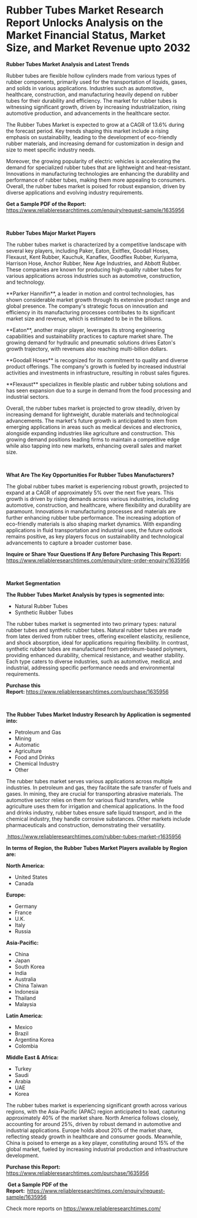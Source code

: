 <p><h1>Rubber Tubes Market Research Report Unlocks Analysis on the Market Financial Status, Market Size, and Market Revenue upto 2032</h1></p><p><strong>Rubber Tubes Market Analysis and Latest Trends</strong></p>
<p><p>Rubber tubes are flexible hollow cylinders made from various types of rubber components, primarily used for the transportation of liquids, gases, and solids in various applications. Industries such as automotive, healthcare, construction, and manufacturing heavily depend on rubber tubes for their durability and efficiency. The market for rubber tubes is witnessing significant growth, driven by increasing industrialization, rising automotive production, and advancements in the healthcare sector.</p><p>The Rubber Tubes Market is expected to grow at a CAGR of 13.6% during the forecast period. Key trends shaping this market include a rising emphasis on sustainability, leading to the development of eco-friendly rubber materials, and increasing demand for customization in design and size to meet specific industry needs. </p><p>Moreover, the growing popularity of electric vehicles is accelerating the demand for specialized rubber tubes that are lightweight and heat-resistant. Innovations in manufacturing technologies are enhancing the durability and performance of rubber tubes, making them more appealing to consumers. Overall, the rubber tubes market is poised for robust expansion, driven by diverse applications and evolving industry requirements.</p></p>
<p><strong>Get a Sample PDF of the Report:&nbsp;</strong> <a href="https://www.reliableresearchtimes.com/enquiry/request-sample/1635956?utm_campaign=2774&utm_medium=2&utm_source=Github&utm_content=ia&utm_term=31032025&utm_id=rubber-tubes">https://www.reliableresearchtimes.com/enquiry/request-sample/1635956</a></p>
<p>&nbsp;</p>
<p><strong>Rubber Tubes Major Market Players</strong></p>
<p><p>The rubber tubes market is characterized by a competitive landscape with several key players, including Paker, Eaton, Exitflex, Goodall Hoses, Flexaust, Kent Rubber, Kauchuk, Kanaflex, Goodflex Rubber, Kuriyama, Harrison Hose, Anchor Rubber, New Age Industries, and Abbott Rubber. These companies are known for producing high-quality rubber tubes for various applications across industries such as automotive, construction, and technology.</p><p>**Parker Hannifin**, a leader in motion and control technologies, has shown considerable market growth through its extensive product range and global presence. The company's strategic focus on innovation and efficiency in its manufacturing processes contributes to its significant market size and revenue, which is estimated to be in the billions.</p><p>**Eaton**, another major player, leverages its strong engineering capabilities and sustainability practices to capture market share. The growing demand for hydraulic and pneumatic solutions drives Eaton's growth trajectory, with revenues also reaching multi-billion dollars.</p><p>**Goodall Hoses** is recognized for its commitment to quality and diverse product offerings. The company's growth is fueled by increased industrial activities and investments in infrastructure, resulting in robust sales figures.</p><p>**Flexaust** specializes in flexible plastic and rubber tubing solutions and has seen expansion due to a surge in demand from the food processing and industrial sectors. </p><p>Overall, the rubber tubes market is projected to grow steadily, driven by increasing demand for lightweight, durable materials and technological advancements. The market's future growth is anticipated to stem from emerging applications in areas such as medical devices and electronics, alongside expanding industries like agriculture and construction. This growing demand positions leading firms to maintain a competitive edge while also tapping into new markets, enhancing overall sales and market size.</p></p>
<p>&nbsp;</p>
<p><strong>What Are The Key Opportunities For Rubber Tubes Manufacturers?</strong></p>
<p><p>The global rubber tubes market is experiencing robust growth, projected to expand at a CAGR of approximately 5% over the next five years. This growth is driven by rising demands across various industries, including automotive, construction, and healthcare, where flexibility and durability are paramount. Innovations in manufacturing processes and materials are further enhancing rubber tube performance. The increasing adoption of eco-friendly materials is also shaping market dynamics. With expanding applications in fluid transportation and industrial uses, the future outlook remains positive, as key players focus on sustainability and technological advancements to capture a broader customer base.</p></p>
<p><strong>Inquire or Share Your Questions If Any Before Purchasing This Report:</strong> <a href="https://www.reliableresearchtimes.com/enquiry/pre-order-enquiry/1635956?utm_campaign=2774&utm_medium=2&utm_source=Github&utm_content=ia&utm_term=31032025&utm_id=rubber-tubes">https://www.reliableresearchtimes.com/enquiry/pre-order-enquiry/1635956</a></p>
<p>&nbsp;</p>
<p><strong>Market Segmentation</strong></p>
<p><strong>The Rubber Tubes Market Analysis by types is segmented into:</strong></p>
<p><ul><li>Natural Rubber Tubes</li><li>Synthetic Rubber Tubes</li></ul></p>
<p><p>The rubber tubes market is segmented into two primary types: natural rubber tubes and synthetic rubber tubes. Natural rubber tubes are made from latex derived from rubber trees, offering excellent elasticity, resilience, and shock absorption, ideal for applications requiring flexibility. In contrast, synthetic rubber tubes are manufactured from petroleum-based polymers, providing enhanced durability, chemical resistance, and weather stability. Each type caters to diverse industries, such as automotive, medical, and industrial, addressing specific performance needs and environmental requirements.</p></p>
<p><strong>Purchase this Report:&nbsp;</strong><a href="https://www.reliableresearchtimes.com/purchase/1635956?utm_campaign=2774&utm_medium=2&utm_source=Github&utm_content=ia&utm_term=31032025&utm_id=rubber-tubes">https://www.reliableresearchtimes.com/purchase/1635956</a></p>
<p>&nbsp;</p>
<p><strong>The Rubber Tubes Market Industry Research by Application is segmented into:</strong></p>
<p><ul><li>Petroleum and Gas</li><li>Mining</li><li>Automatic</li><li>Agriculture</li><li>Food and Drinks</li><li>Chemical Industry</li><li>Other</li></ul></p>
<p><p>The rubber tubes market serves various applications across multiple industries. In petroleum and gas, they facilitate the safe transfer of fuels and gases. In mining, they are crucial for transporting abrasive materials. The automotive sector relies on them for various fluid transfers, while agriculture uses them for irrigation and chemical applications. In the food and drinks industry, rubber tubes ensure safe liquid transport, and in the chemical industry, they handle corrosive substances. Other markets include pharmaceuticals and construction, demonstrating their versatility.</p></p>
<p><a href="https://www.reliableresearchtimes.com/rubber-tubes-market-r1635956?utm_campaign=2774&utm_medium=2&utm_source=Github&utm_content=ia&utm_term=31032025&utm_id=rubber-tubes">&nbsp;https://www.reliableresearchtimes.com/rubber-tubes-market-r1635956</a></p>
<p><strong>In terms of Region, the Rubber Tubes Market Players available by Region are:</strong></p>
<p>
    <p> <strong> North America: </strong>
        <ul>
            <li>United States</li>
            <li>Canada</li>
        </ul>
        </p> 
    <p> <strong> Europe: </strong>
        <ul>
            <li>Germany</li>
            <li>France</li>
            <li>U.K.</li>
            <li>Italy</li>
            <li>Russia</li>
        </ul>
        </p> 
    <p> <strong> Asia-Pacific: </strong>
        <ul>
            <li>China</li>
            <li>Japan</li>
            <li>South Korea</li>
            <li>India</li>
            <li>Australia</li>
            <li>China Taiwan</li>
            <li>Indonesia</li>
            <li>Thailand</li>
            <li>Malaysia</li>
        </ul>
        </p> 
    <p> <strong> Latin America: </strong>
        <ul>
            <li>Mexico</li>
            <li>Brazil</li>
            <li>Argentina Korea</li>
            <li>Colombia</li>
        </ul>
        </p> 
    <p> <strong> Middle East & Africa: </strong>
        <ul>
            <li>Turkey</li>
            <li>Saudi</li>
            <li>Arabia</li>
            <li>UAE</li>
            <li>Korea</li>
        </ul>
    </p>
    </p>
<p><p>The rubber tubes market is experiencing significant growth across various regions, with the Asia-Pacific (APAC) region anticipated to lead, capturing approximately 40% of the market share. North America follows closely, accounting for around 25%, driven by robust demand in automotive and industrial applications. Europe holds about 20% of the market share, reflecting steady growth in healthcare and consumer goods. Meanwhile, China is poised to emerge as a key player, constituting around 15% of the global market, fueled by increasing industrial production and infrastructure development.</p></p>
<p><strong>Purchase this Report: </strong><a href="https://www.reliableresearchtimes.com/purchase/1635956?utm_campaign=2774&utm_medium=2&utm_source=Github&utm_content=ia&utm_term=31032025&utm_id=rubber-tubes">https://www.reliableresearchtimes.com/purchase/1635956</a></p>
<p>&nbsp;<strong>Get a Sample PDF of the Report:&nbsp;&nbsp;</strong><a href="https://www.reliableresearchtimes.com/enquiry/request-sample/1635956?utm_campaign=2774&utm_medium=2&utm_source=Github&utm_content=ia&utm_term=31032025&utm_id=rubber-tubes">https://www.reliableresearchtimes.com/enquiry/request-sample/1635956</a></p>
<p><strong></strong></p>
<p>Check more reports on <a href="https://www.reliableresearchtimes.com/?utm_campaign=2774&utm_medium=2&utm_source=Github&utm_content=ia&utm_term=31032025&utm_id=rubber-tubes">https://www.reliableresearchtimes.com/</a></p>
